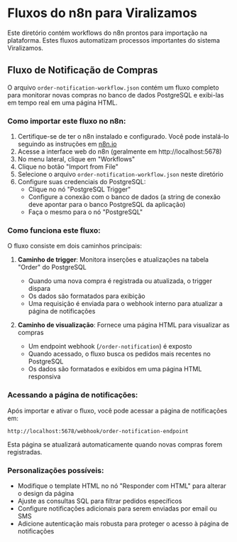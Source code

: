 # Fluxos do n8n para Viralizamos

Este diretório contém workflows do n8n prontos para importação na plataforma. Estes fluxos automatizam processos importantes do sistema Viralizamos.

## Fluxo de Notificação de Compras

O arquivo `order-notification-workflow.json` contém um fluxo completo para monitorar novas compras no banco de dados PostgreSQL e exibi-las em tempo real em uma página HTML.

### Como importar este fluxo no n8n:

1. Certifique-se de ter o n8n instalado e configurado. Você pode instalá-lo seguindo as instruções em [n8n.io](https://n8n.io)
2. Acesse a interface web do n8n (geralmente em http://localhost:5678)
3. No menu lateral, clique em "Workflows"
4. Clique no botão "Import from File"
5. Selecione o arquivo `order-notification-workflow.json` neste diretório
6. Configure suas credenciais do PostgreSQL:
   - Clique no nó "PostgreSQL Trigger"
   - Configure a conexão com o banco de dados (a string de conexão deve apontar para o banco PostgreSQL da aplicação)
   - Faça o mesmo para o nó "PostgreSQL"

### Como funciona este fluxo:

O fluxo consiste em dois caminhos principais:

1. **Caminho de trigger**: Monitora inserções e atualizações na tabela "Order" do PostgreSQL
   - Quando uma nova compra é registrada ou atualizada, o trigger dispara
   - Os dados são formatados para exibição
   - Uma requisição é enviada para o webhook interno para atualizar a página de notificações

2. **Caminho de visualização**: Fornece uma página HTML para visualizar as compras
   - Um endpoint webhook (`/order-notification`) é exposto
   - Quando acessado, o fluxo busca os pedidos mais recentes no PostgreSQL
   - Os dados são formatados e exibidos em uma página HTML responsiva

### Acessando a página de notificações:

Após importar e ativar o fluxo, você pode acessar a página de notificações em:

```
http://localhost:5678/webhook/order-notification-endpoint
```

Esta página se atualizará automaticamente quando novas compras forem registradas.

### Personalizações possíveis:

- Modifique o template HTML no nó "Responder com HTML" para alterar o design da página
- Ajuste as consultas SQL para filtrar pedidos específicos
- Configure notificações adicionais para serem enviadas por email ou SMS
- Adicione autenticação mais robusta para proteger o acesso à página de notificações 